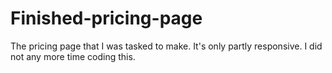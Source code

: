 # Finished-pricing-page
The pricing page that I was tasked to make. It's only partly responsive. I did not any more time coding this.
